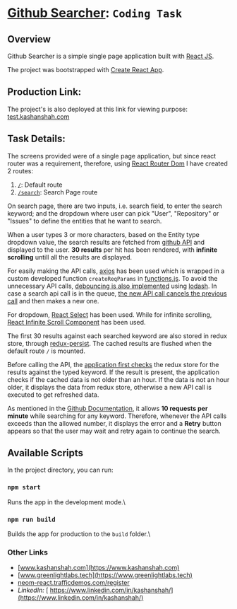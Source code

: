 # [Github Searcher](https://test.kashanshah.com): `Coding Task`

## Overview

Github Searcher is a simple single page application built with [React JS](https://reactjs.org).

The project was bootstrapped with [Create React App](https://github.com/facebook/create-react-app).

## Production Link:

The project's is also deployed at this link for viewing purpose: [test.kashanshah.com](https://test.kashanshah.com)

## Task Details:

The screens provided were of a single page application, but since react router was a requirement, therefore, using [React Router Dom](https://github.com/ReactTraining/react-router) I have created 2 routes:
1. [`/`](https://test.kashanshah.com/): Default route 
1. [`/search`](https://test.kashanshah.com/search): Search Page route

On search page, there are two inputs, i.e. search field, to enter the search keyword; and the dropdown where user can pick "User", "Repository" or "Issues" to define the entities that he want to search.

When a user types 3 or more characters, based on the Entity type dropdown value, the search results are fetched from [github API](https://docs.github.com/en/rest/reference/search) and displayed to the user. **30 results** per hit has been rendered, with **infinite scrolling** untill all the results are displayed.

For easily making the API calls, [axios](https://www.npmjs.com/package/axios) has been used which is wrapped in a custom developed function `createReqParams` in [functions.js](./src/common/functions.js#L4). To avoid the unnecessary API calls, [debouncing is also implemented](src/templates/SearchPage/index.js#L37) using [lodash](https://lodash.com/). In case a search api call is in the queue, [the new API call cancels the previous call](./src/templates/SearchPage/index.js#L43) and then makes a new one.

For dropdown, [React Select](https://react-select.com/) has been used. While for infinite scrolling, [React Infinite Scroll Component](https://www.npmjs.com/package/react-infinite-scroll-component) has been used.

The first 30 results against each searched keyword are also stored in redux store, through [redux-persist](https://www.npmjs.com/package/redux-persist). The cached results are flushed when the default route `/` is mounted. 

Before calling the API, the [application first checks](./src/templates/SearchPage/index.js#L55) the redux store for the results against the typed keyword. If the result is present, the application checks if the cached data is not older than an hour. If the data is not an hour older, it displays the data from redux store, otherwise a new API call is executed to get refreshed data.

As mentioned in the [Github Documentation](https://docs.github.com/en/rest/reference/search#rate-limit), it allows **10 requests per minute** while searching for any keyword. Therefore, whenever the API calls exceeds than the allowed number, it displays the error and a **Retry** button appears so that the user may wait and retry again to continue the search.

## Available Scripts

In the project directory, you can run:

### `npm start`

Runs the app in the development mode.\

### `npm run build`

Builds the app for production to the `build` folder.\

### Other Links

* [www.kashanshah.com](https://www.kashanshah.com)
* [www.greenlightlabs.tech](https://www.greenlightlabs.tech)
* [neom-react.trafficdemos.com/register](http://neom-react.trafficdemos.com/register/)
* *LinkedIn:* [ https://www.linkedin.com/in/kashanshah/](https://www.linkedin.com/in/kashanshah/)
